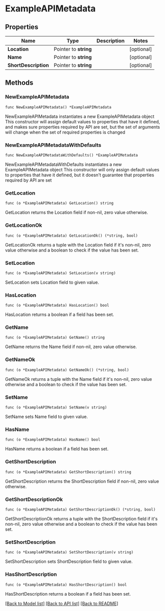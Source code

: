 # ExampleAPIMetadata

## Properties

Name | Type | Description | Notes
------------ | ------------- | ------------- | -------------
**Location** | Pointer to **string** |  | [optional] 
**Name** | Pointer to **string** |  | [optional] 
**ShortDescription** | Pointer to **string** |  | [optional] 

## Methods

### NewExampleAPIMetadata

`func NewExampleAPIMetadata() *ExampleAPIMetadata`

NewExampleAPIMetadata instantiates a new ExampleAPIMetadata object
This constructor will assign default values to properties that have it defined,
and makes sure properties required by API are set, but the set of arguments
will change when the set of required properties is changed

### NewExampleAPIMetadataWithDefaults

`func NewExampleAPIMetadataWithDefaults() *ExampleAPIMetadata`

NewExampleAPIMetadataWithDefaults instantiates a new ExampleAPIMetadata object
This constructor will only assign default values to properties that have it defined,
but it doesn't guarantee that properties required by API are set

### GetLocation

`func (o *ExampleAPIMetadata) GetLocation() string`

GetLocation returns the Location field if non-nil, zero value otherwise.

### GetLocationOk

`func (o *ExampleAPIMetadata) GetLocationOk() (*string, bool)`

GetLocationOk returns a tuple with the Location field if it's non-nil, zero value otherwise
and a boolean to check if the value has been set.

### SetLocation

`func (o *ExampleAPIMetadata) SetLocation(v string)`

SetLocation sets Location field to given value.

### HasLocation

`func (o *ExampleAPIMetadata) HasLocation() bool`

HasLocation returns a boolean if a field has been set.

### GetName

`func (o *ExampleAPIMetadata) GetName() string`

GetName returns the Name field if non-nil, zero value otherwise.

### GetNameOk

`func (o *ExampleAPIMetadata) GetNameOk() (*string, bool)`

GetNameOk returns a tuple with the Name field if it's non-nil, zero value otherwise
and a boolean to check if the value has been set.

### SetName

`func (o *ExampleAPIMetadata) SetName(v string)`

SetName sets Name field to given value.

### HasName

`func (o *ExampleAPIMetadata) HasName() bool`

HasName returns a boolean if a field has been set.

### GetShortDescription

`func (o *ExampleAPIMetadata) GetShortDescription() string`

GetShortDescription returns the ShortDescription field if non-nil, zero value otherwise.

### GetShortDescriptionOk

`func (o *ExampleAPIMetadata) GetShortDescriptionOk() (*string, bool)`

GetShortDescriptionOk returns a tuple with the ShortDescription field if it's non-nil, zero value otherwise
and a boolean to check if the value has been set.

### SetShortDescription

`func (o *ExampleAPIMetadata) SetShortDescription(v string)`

SetShortDescription sets ShortDescription field to given value.

### HasShortDescription

`func (o *ExampleAPIMetadata) HasShortDescription() bool`

HasShortDescription returns a boolean if a field has been set.


[[Back to Model list]](../README.md#documentation-for-models) [[Back to API list]](../README.md#documentation-for-api-endpoints) [[Back to README]](../README.md)


